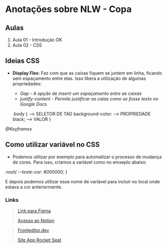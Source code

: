 
# Anotações sobre NLW - Copa

## Aulas

1. Aula 01 - Introdução OK
2. Aula 02 - CSS

## Ideias CSS

- **Display Flex**: Faz com que as caixas fiquem se juntem em linha, ficando sem espaçamento entre elas. Isso libera a utilização de algumas propriedades:
    - _Gap - A opção de inserir um espaçamento entre as caixas_
    - _justify-content - Permite justificar as caias como se fosse texto no Google Docs_


    .body { --> SELETOR DE TAG
        background-color: --> PROPRIEDADE
             black; --> VALOR
    }

_@Keyframes_


## Como utilizar variável no CSS

- Podemos utilizar por exemplo para automatizar o processo de mudança de cores. Para isso, criamos a variável como no emxeplo abaixo:

_:root{ --teste-cor: #000000; }_

E depois podemos utilizar esse nome de variável para incluir no local onde estava a cor anteriormente.

### Links

> [Link para Figma](https://www.figma.com/file/kljjtCWNtsTQRinLtZ4mn5/Calend%C3%A1rio-de-Jogos-(Community)?node-id=114%3A165)

> [Acesso ao Notion](https://efficient-sloth-d85.notion.site/NLW-10-Copa-235da64b014048b4a4c25229b67ecb12)

> [Fronteditor.dev](https://www.fronteditor.dev/)

> [Site App Rocket Seat](https://app.rocketseat.com.br/event/nlw-copa/explorer/aula-1)



